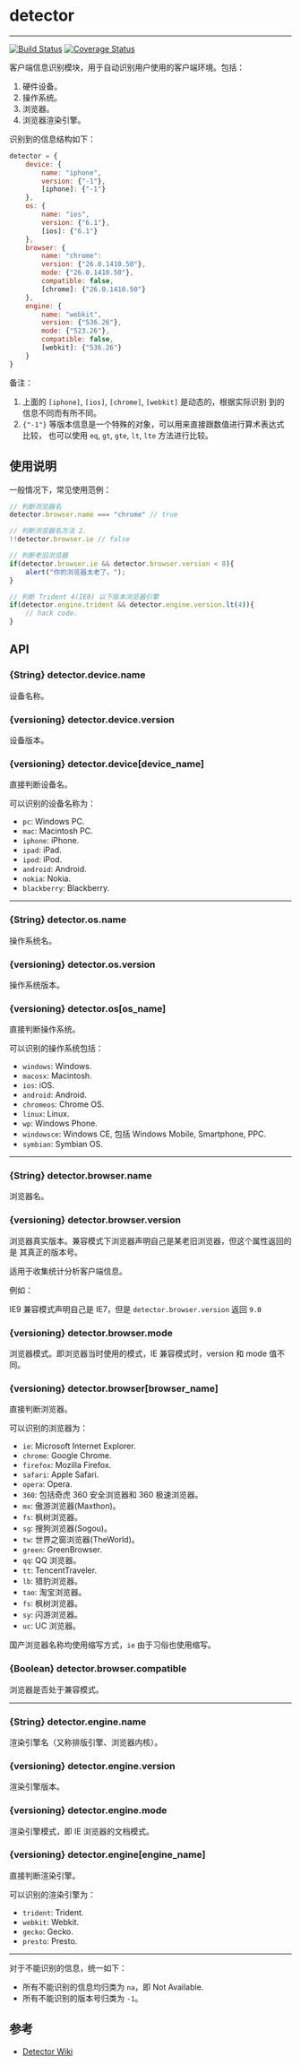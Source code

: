 # detector

---

[![Build Status](https://secure.travis-ci.org/aralejs/detector.png?branch=master)](https://travis-ci.org/aralejs/detector)
[![Coverage Status](https://coveralls.io/repos/aralejs/detector/badge.png?branch=master)](https://coveralls.io/r/aralejs/detector)


客户端信息识别模块，用于自动识别用户使用的客户端环境。包括：

1. 硬件设备。
2. 操作系统。
3. 浏览器。
4. 浏览器渲染引擎。

识别到的信息结构如下：

```javascript
detector = {
    device: {
        name: "iphone",
        version: {"-1"},
        [iphone]: {"-1"}
    },
    os: {
        name: "ios",
        version: {"6.1"},
        [ios]: {"6.1"}
    },
    browser: {
        name: "chrome":
        version: {"26.0.1410.50"},
        mode: {"26.0.1410.50"},
        compatible: false,
        [chrome]: {"26.0.1410.50"}
    },
    engine: {
        name: "webkit",
        version: {"536.26"},
        mode: {"523.26"},
        compatible: false,
        [webkit]: {"536.26"}
    }
}
```

备注：

1. 上面的 `[iphone]`, `[ios]`, `[chrome]`, `[webkit]` 是动态的，根据实际识别
    到的信息不同而有所不同。
1. `{"-1"}` 等版本信息是一个特殊的对象，可以用来直接跟数值进行算术表达式比较，
    也可以使用 `eq`, `gt`, `gte`, `lt`, `lte` 方法进行比较。


## 使用说明

一般情况下，常见使用范例：

```javascript
// 判断浏览器名
detector.browser.name === "chrome" // true

// 判断浏览器名方法 2.
!!detector.browser.ie // false

// 判断老旧浏览器
if(detector.browser.ie && detector.browser.version < 8){
    alert("你的浏览器太老了。");
}

// 判断 Trident 4(IE8) 以下版本浏览器引擎
if(detector.engine.trident && detector.engine.version.lt(4)){
    // hack code.
}
```


## API

### {String} detector.device.name

设备名称。

### {versioning} detector.device.version

设备版本。

### {versioning} detector.device[device_name]

直接判断设备名。

可以识别的设备名称为：

* `pc`: Windows PC.
* `mac`: Macintosh PC.
* `iphone`: iPhone.
* `ipad`: iPad.
* `ipod`: iPod.
* `android`: Android.
* `nokia`: Nokia.
* `blackberry`: Blackberry.


----

### {String} detector.os.name

操作系统名。

### {versioning} detector.os.version

操作系统版本。

### {versioning} detector.os[os_name]

直接判断操作系统。

可以识别的操作系统包括：

* `windows`: Windows.
* `macosx`: Macintosh.
* `ios`: iOS.
* `android`: Android.
* `chromeos`: Chrome OS.
* `linux`: Linux.
* `wp`: Windows Phone.
* `windowsce`: Windows CE, 包括 Windows Mobile, Smartphone, PPC.
* `symbian`: Symbian OS.


----

### {String} detector.browser.name

浏览器名。

### {versioning} detector.browser.version

浏览器真实版本。兼容模式下浏览器声明自己是某老旧浏览器，但这个属性返回的是
其真正的版本号。

适用于收集统计分析客户端信息。

例如：

IE9 兼容模式声明自己是 IE7，但是 `detector.browser.version` 返回 `9.0`

### {versioning} detector.browser.mode

浏览器模式。即浏览器当时使用的模式，IE 兼容模式时，version 和 mode 值不同。

### {versioning} detector.browser[browser_name]

直接判断浏览器。

可以识别的浏览器为：

* `ie`: Microsoft Internet Explorer.
* `chrome`: Google Chrome.
* `firefox`: Mozilla Firefox.
* `safari`: Apple Safari.
* `opera`: Opera.
* `360`: 包括奇虎 360 安全浏览器和 360 极速浏览器。
* `mx`: 傲游浏览器(Maxthon)。
* `fs`: 枫树浏览器。
* `sg`: 搜狗浏览器(Sogou)。
* `tw`: 世界之窗浏览器(TheWorld)。
* `green`: GreenBrowser.
* `qq`: QQ 浏览器。
* `tt`: TencentTraveler.
* `lb`: 猎豹浏览器。
* `tao`: 淘宝浏览器。
* `fs`: 枫树浏览器。
* `sy`: 闪游浏览器。
* `uc`: UC 浏览器。

国产浏览器名称均使用缩写方式，`ie` 由于习俗也使用缩写。


### {Boolean} detector.browser.compatible

浏览器是否处于兼容模式。


----

### {String} detector.engine.name

渲染引擎名（又称排版引擎、浏览器内核）。

### {versioning} detector.engine.version

渲染引擎版本。

### {versioning} detector.engine.mode

渲染引擎模式，即 IE 浏览器的文档模式。


### {versioning} detector.engine[engine_name]

直接判断渲染引擎。

可以识别的渲染引擎为：

* `trident`: Trident.
* `webkit`: Webkit.
* `gecko`: Gecko.
* `presto`: Presto.

----

对于不能识别的信息，统一如下：

* 所有不能识别的信息均归类为 `na`，即 Not Available.
* 所有不能识别的版本号归类为 `-1`。

## 参考

* [Detector Wiki](https://github.com/aralejs/detector/wiki)
